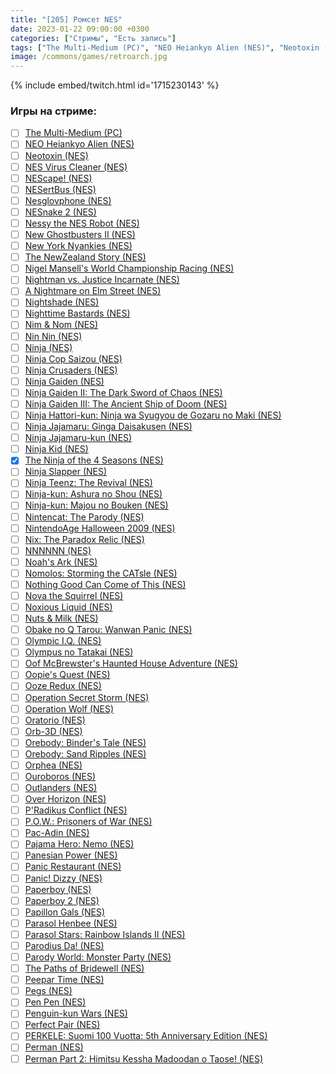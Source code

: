 ```yaml
---
title: "[205] Ромсет NES"
date: 2023-01-22 09:00:00 +0300
categories: ["Стримы", "Есть запись"]
tags: ["The Multi-Medium (PC)", "NEO Heiankyo Alien (NES)", "Neotoxin (NES)", "NES Virus Cleaner (NES)", "NEScape! (NES)", "NESertBus (NES)", "Nesglovphone (NES)", "NESnake 2 (NES)", "Nessy the NES Robot (NES)", "New Ghostbusters II (NES)", "New York Nyankies (NES)", "The NewZealand Story (NES)", "Nigel Mansell's World Championship Racing (NES)", "Nightman vs. Justice Incarnate (NES)", "A Nightmare on Elm Street (NES)", "Nightshade (NES)", "Nighttime Bastards (NES)", "Nim & Nom (NES)", "Nin Nin (NES)", "Ninja (NES)", "Ninja Cop Saizou (NES)", "Ninja Crusaders (NES)", "Ninja Gaiden (NES)", "Ninja Gaiden II: The Dark Sword of Chaos (NES)", "Ninja Gaiden III: The Ancient Ship of Doom (NES)", "Ninja Hattori-kun: Ninja wa Syugyou de Gozaru no Maki (NES)", "Ninja Jajamaru: Ginga Daisakusen (NES)", "Ninja Jajamaru-kun (NES)", "Ninja Kid (NES)", "The Ninja of the 4 Seasons (NES)", "Ninja Slapper (NES)", "Ninja Teenz: The Revival (NES)", "Ninja-kun: Ashura no Shou (NES)", "Ninja-kun: Majou no Bouken (NES)", "Nintencat: The Parody (NES)", "NintendoAge Halloween 2009 (NES)", "Nix: The Paradox Relic (NES)", "NNNNNN (NES)", "Noah's Ark (NES)", "Nomolos: Storming the CATsle (NES)", "Nothing Good Can Come of This (NES)", "Nova the Squirrel (NES)", "Noxious Liquid (NES)", "Nuts & Milk (NES)", "Obake no Q Tarou: Wanwan Panic (NES)", "Olympic I.Q. (NES)", "Olympus no Tatakai (NES)", "Oof McBrewster's Haunted House Adventure (NES)", "Oopie's Quest (NES)", "Ooze Redux (NES)", "Operation Secret Storm (NES)", "Operation Wolf (NES)", "Oratorio (NES)", "Orb-3D (NES)", "Orebody: Binder's Tale (NES)", "Orebody: Sand Ripples (NES)", "Orphea (NES)", "Ouroboros (NES)", "Outlanders (NES)", "Over Horizon (NES)", "P'Radikus Conflict (NES)", "P.O.W.: Prisoners of War (NES)", "Pac-Adin (NES)", "Pajama Hero: Nemo (NES)", "Panesian Power (NES)", "Panic Restaurant (NES)", "Panic! Dizzy (NES)", "Paperboy (NES)", "Paperboy 2 (NES)", "Papillon Gals (NES)", "Parasol Henbee (NES)", "Parasol Stars: Rainbow Islands II (NES)", "Parodius Da! (NES)", "Parody World: Monster Party (NES)", "The Paths of Bridewell (NES)", "Peepar Time (NES)", "Pegs (NES)", "Pen Pen (NES)", "Penguin-kun Wars (NES)", "Perfect Pair (NES)", "PERKELE: Suomi 100 Vuotta: 5th Anniversary Edition (NES)", "Perman (NES)", "Perman Part 2: Himitsu Kessha Madoodan o Taose! (NES)", "Игра пройдена"]
image: /commons/games/retroarch.jpg
---
```


{% include embed/twitch.html id='1715230143' %}

### Игры на стриме:
+ [ ] [The Multi-Medium (PC)](/tags/the-multi-medium-pc)
+ [ ] [NEO Heiankyo Alien (NES)](/tags/neo-heiankyo-alien-nes)
+ [ ] [Neotoxin (NES)](/tags/neotoxin-nes)
+ [ ] [NES Virus Cleaner (NES)](/tags/nes-virus-cleaner-nes)
+ [ ] [NEScape! (NES)](/tags/nescape-nes)
+ [ ] [NESertBus (NES)](/tags/nesertbus-nes)
+ [ ] [Nesglovphone (NES)](/tags/nesglovphone-nes)
+ [ ] [NESnake 2 (NES)](/tags/nesnake-2-nes)
+ [ ] [Nessy the NES Robot (NES)](/tags/nessy-the-nes-robot-nes)
+ [ ] [New Ghostbusters II (NES)](/tags/new-ghostbusters-ii-nes)
+ [ ] [New York Nyankies (NES)](/tags/new-york-nyankies-nes)
+ [ ] [The NewZealand Story (NES)](/tags/the-newzealand-story-nes)
+ [ ] [Nigel Mansell's World Championship Racing (NES)](/tags/nigel-mansell-s-world-championship-racing-nes)
+ [ ] [Nightman vs. Justice Incarnate (NES)](/tags/nightman-vs-justice-incarnate-nes)
+ [ ] [A Nightmare on Elm Street (NES)](/tags/a-nightmare-on-elm-street-nes)
+ [ ] [Nightshade (NES)](/tags/nightshade-nes)
+ [ ] [Nighttime Bastards (NES)](/tags/nighttime-bastards-nes)
+ [ ] [Nim & Nom (NES)](/tags/nim-nom-nes)
+ [ ] [Nin Nin (NES)](/tags/nin-nin-nes)
+ [ ] [Ninja (NES)](/tags/ninja-nes)
+ [ ] [Ninja Cop Saizou (NES)](/tags/ninja-cop-saizou-nes)
+ [ ] [Ninja Crusaders (NES)](/tags/ninja-crusaders-nes)
+ [ ] [Ninja Gaiden (NES)](/tags/ninja-gaiden-nes)
+ [ ] [Ninja Gaiden II: The Dark Sword of Chaos (NES)](/tags/ninja-gaiden-ii-the-dark-sword-of-chaos-nes)
+ [ ] [Ninja Gaiden III: The Ancient Ship of Doom (NES)](/tags/ninja-gaiden-iii-the-ancient-ship-of-doom-nes)
+ [ ] [Ninja Hattori-kun: Ninja wa Syugyou de Gozaru no Maki (NES)](/tags/ninja-hattori-kun-ninja-wa-syugyou-de-gozaru-no-maki-nes)
+ [ ] [Ninja Jajamaru: Ginga Daisakusen (NES)](/tags/ninja-jajamaru-ginga-daisakusen-nes)
+ [ ] [Ninja Jajamaru-kun (NES)](/tags/ninja-jajamaru-kun-nes)
+ [ ] [Ninja Kid (NES)](/tags/ninja-kid-nes)
+ [x] [The Ninja of the 4 Seasons (NES)](/tags/the-ninja-of-the-4-seasons-nes)
+ [ ] [Ninja Slapper (NES)](/tags/ninja-slapper-nes)
+ [ ] [Ninja Teenz: The Revival (NES)](/tags/ninja-teenz-the-revival-nes)
+ [ ] [Ninja-kun: Ashura no Shou (NES)](/tags/ninja-kun-ashura-no-shou-nes)
+ [ ] [Ninja-kun: Majou no Bouken (NES)](/tags/ninja-kun-majou-no-bouken-nes)
+ [ ] [Nintencat: The Parody (NES)](/tags/nintencat-the-parody-nes)
+ [ ] [NintendoAge Halloween 2009 (NES)](/tags/nintendoage-halloween-2009-nes)
+ [ ] [Nix: The Paradox Relic (NES)](/tags/nix-the-paradox-relic-nes)
+ [ ] [NNNNNN (NES)](/tags/nnnnnn-nes)
+ [ ] [Noah's Ark (NES)](/tags/noah-s-ark-nes)
+ [ ] [Nomolos: Storming the CATsle (NES)](/tags/nomolos-storming-the-catsle-nes)
+ [ ] [Nothing Good Can Come of This (NES)](/tags/nothing-good-can-come-of-this-nes)
+ [ ] [Nova the Squirrel (NES)](/tags/nova-the-squirrel-nes)
+ [ ] [Noxious Liquid (NES)](/tags/noxious-liquid-nes)
+ [ ] [Nuts & Milk (NES)](/tags/nuts-milk-nes)
+ [ ] [Obake no Q Tarou: Wanwan Panic (NES)](/tags/obake-no-q-tarou-wanwan-panic-nes)
+ [ ] [Olympic I.Q. (NES)](/tags/olympic-i-q-nes)
+ [ ] [Olympus no Tatakai (NES)](/tags/olympus-no-tatakai-nes)
+ [ ] [Oof McBrewster's Haunted House Adventure (NES)](/tags/oof-mcbrewster-s-haunted-house-adventure-nes)
+ [ ] [Oopie's Quest (NES)](/tags/oopie-s-quest-nes)
+ [ ] [Ooze Redux (NES)](/tags/ooze-redux-nes)
+ [ ] [Operation Secret Storm (NES)](/tags/operation-secret-storm-nes)
+ [ ] [Operation Wolf (NES)](/tags/operation-wolf-nes)
+ [ ] [Oratorio (NES)](/tags/oratorio-nes)
+ [ ] [Orb-3D (NES)](/tags/orb-3d-nes)
+ [ ] [Orebody: Binder's Tale (NES)](/tags/orebody-binder-s-tale-nes)
+ [ ] [Orebody: Sand Ripples (NES)](/tags/orebody-sand-ripples-nes)
+ [ ] [Orphea (NES)](/tags/orphea-nes)
+ [ ] [Ouroboros (NES)](/tags/ouroboros-nes)
+ [ ] [Outlanders (NES)](/tags/outlanders-nes)
+ [ ] [Over Horizon (NES)](/tags/over-horizon-nes)
+ [ ] [P'Radikus Conflict (NES)](/tags/p-radikus-conflict-nes)
+ [ ] [P.O.W.: Prisoners of War (NES)](/tags/p-o-w-prisoners-of-war-nes)
+ [ ] [Pac-Adin (NES)](/tags/pac-adin-nes)
+ [ ] [Pajama Hero: Nemo (NES)](/tags/pajama-hero-nemo-nes)
+ [ ] [Panesian Power (NES)](/tags/panesian-power-nes)
+ [ ] [Panic Restaurant (NES)](/tags/panic-restaurant-nes)
+ [ ] [Panic! Dizzy (NES)](/tags/panic-dizzy-nes)
+ [ ] [Paperboy (NES)](/tags/paperboy-nes)
+ [ ] [Paperboy 2 (NES)](/tags/paperboy-2-nes)
+ [ ] [Papillon Gals (NES)](/tags/papillon-gals-nes)
+ [ ] [Parasol Henbee (NES)](/tags/parasol-henbee-nes)
+ [ ] [Parasol Stars: Rainbow Islands II (NES)](/tags/parasol-stars-rainbow-islands-ii-nes)
+ [ ] [Parodius Da! (NES)](/tags/parodius-da-nes)
+ [ ] [Parody World: Monster Party (NES)](/tags/parody-world-monster-party-nes)
+ [ ] [The Paths of Bridewell (NES)](/tags/the-paths-of-bridewell-nes)
+ [ ] [Peepar Time (NES)](/tags/peepar-time-nes)
+ [ ] [Pegs (NES)](/tags/pegs-nes)
+ [ ] [Pen Pen (NES)](/tags/pen-pen-nes)
+ [ ] [Penguin-kun Wars (NES)](/tags/penguin-kun-wars-nes)
+ [ ] [Perfect Pair (NES)](/tags/perfect-pair-nes)
+ [ ] [PERKELE: Suomi 100 Vuotta: 5th Anniversary Edition (NES)](/tags/perkele-suomi-100-vuotta-5th-anniversary-edition-nes)
+ [ ] [Perman (NES)](/tags/perman-nes)
+ [ ] [Perman Part 2: Himitsu Kessha Madoodan o Taose! (NES)](/tags/perman-part-2-himitsu-kessha-madoodan-o-taose-nes)
